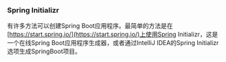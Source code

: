 ### Spring Initializr
有许多方法可以创建Spring Boot应用程序。最简单的方法是在[https://start.spring.io/](https://start.spring.io/)上使用Spring Initializr，这是一个在线Spring Boot应用程序生成器，或者通过IntelliJ IDEA的Spring Initializr选项生成SpringBoot项目。
###
<!--stackedit_data:
eyJoaXN0b3J5IjpbMTI4NjY1NjA5MywxNDQ0NDMxNDYyLDU5Mz
AzNzAxOSw2MTUwODc4ODVdfQ==
-->
